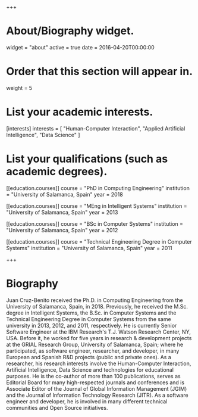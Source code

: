 +++
# About/Biography widget.
widget = "about"
active = true
date = 2016-04-20T00:00:00

# Order that this section will appear in.
weight = 5

# List your academic interests.
[interests]
  interests = [
    "Human-Computer Interaction",
    "Applied Artificial Intelligence",
    "Data Science"
  ]

# List your qualifications (such as academic degrees).
[[education.courses]]
  course = "PhD in Computing Engineering"
  institution = "University of Salamanca, Spain"
  year = 2018

[[education.courses]]
  course = "MEng in Intelligent Systems"
  institution = "University of Salamanca, Spain"
  year = 2013

[[education.courses]]
  course = "BSc in Computer Systems"
  institution = "University of Salamanca, Spain"
  year = 2012

[[education.courses]]
  course = "Technical Engineering Degree in Computer Systems"
  institution = "University of Salamanca, Spain"
  year = 2011

 
+++

# Biography

Juan Cruz-Benito received the Ph.D. in Computing Engineering from the University of Salamanca, Spain, in 2018. Previously, he received the M.Sc. degree in Intelligent Systems, the B.Sc. in Computer Systems and the Technical Engineering Degree in Computer Systems from the same university in 2013, 2012, and 2011, respectively. He is currently Senior Software Engineer at the IBM Research's T.J. Watson Research Center, NY, USA. Before it, he worked for five years in research & development projects at the GRIAL Research Group, University of Salamanca, Spain; where he participated, as software engineer, researcher, and developer, in many European and Spanish R&D projects (public and private ones). As a researcher, his research interests involve the Human-Computer Interaction, Artificial Intelligence, Data Science and technologies for educational purposes. He is the co-author of more than 100 publications, serves as Editorial Board for many high-respected journals and conferences and is Associate Editor of the Journal of Global Information Management (JGIM) and the Journal of Information Technology Research (JITR). As a software engineer and developer, he is involved in many different technical communities and Open Source initiatives.
